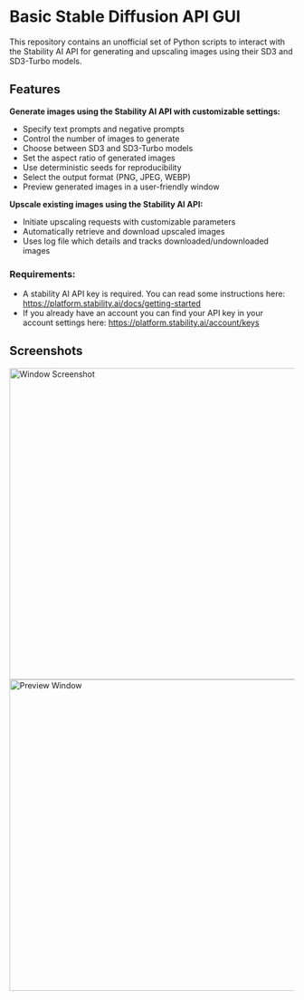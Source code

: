 # Basic Stable Diffusion API GUI

This repository contains an unofficial set of Python scripts to interact with the Stability AI API for generating and upscaling images using their SD3 and SD3-Turbo models.

## Features

**Generate images using the Stability AI API with customizable settings:**
- Specify text prompts and negative prompts
 - Control the number of images to generate
 - Choose between SD3 and SD3-Turbo models
 - Set the aspect ratio of generated images
 - Use deterministic seeds for reproducibility
 - Select the output format (PNG, JPEG, WEBP)
 - Preview generated images in a user-friendly window

**Upscale existing images using the Stability AI API:**
 - Initiate upscaling requests with customizable parameters
 - Automatically retrieve and download upscaled images
- Uses log file which details and tracks downloaded/undownloaded images

### Requirements:
- A stability AI API key is required. You can read some instructions here: https://platform.stability.ai/docs/getting-started
- If you already have an account you can find your API key in your account settings here: https://platform.stability.ai/account/keys

## Screenshots
<img width="550" alt="Window Screenshot" src="https://github.com/ThioJoe/BasicStabilityAPI-GUI/assets/12518330/23190559-b8b2-4add-a73c-002d414fc498">

<img width="550" alt="Preview Window" src="https://github.com/ThioJoe/BasicStabilityAPI-GUI/assets/12518330/48be20a2-81ac-4781-a9d7-5a52e559669a">
